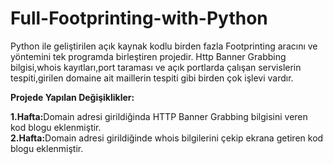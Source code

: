 # Full-Footprinting-with-Python
Python ile geliştirilen açık kaynak kodlu birden fazla Footprinting aracını ve yöntemini tek programda birleştiren projedir.
Http Banner Grabbing bilgisi,whois kayıtları,port taraması ve açık portlarda çalışan servislerin tespiti,girilen domaine ait maillerin tespiti gibi birden çok işlevi vardır.

<b> Projede Yapılan Değişiklikler: </b>

<b>1.Hafta:</b>Domain adresi girildiğinda HTTP Banner Grabbing bilgisini veren kod  blogu eklenmiştir.
</br><b>2.Hafta:</b>Domain adresi girildiğinde whois bilgilerini çekip ekrana getiren kod blogu eklenmiştir.
